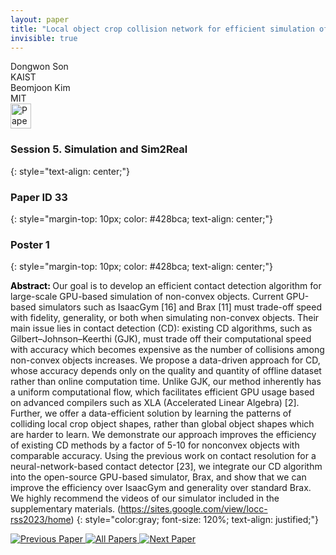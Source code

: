 ```yaml
---
layout: paper
title: "Local object crop collision network for efficient simulation of non-convex objects in GPU-based simulators"
invisible: true
---
```

<div class="paper-authors">
<div class="paper-author-box">
    <div class="paper-author-name">Dongwon Son</div>
    <div class="paper-author-uni">KAIST</div>
</div>
<div class="paper-author-box">
    <div class="paper-author-name">Beomjoon Kim</div>
    <div class="paper-author-uni">MIT</div>
</div>

</div><div class="paper-pdf">
<div> <a href="http://www.roboticsproceedings.org/rss19/p033.pdf"><img src="{{ site.baseurl }}/images/paper_link.png" alt="Paper Website" width = "33"  height = "40"/></a> </div>
</div>

### Session 5. Simulation and Sim2Real
{: style="text-align: center;"}

### Paper ID 33
{: style="margin-top: 10px; color: #428bca; text-align: center;"}

### Poster 1
{: style="margin-top: 10px; color: #428bca; text-align: center;"}

<b style="color: black;">Abstract: </b>Our goal is to develop an efficient contact detection algorithm for large-scale GPU-based simulation of non-convex objects. Current GPU-based simulators such as IsaacGym [16] and Brax [11] must trade-off speed with fidelity, generality, or both when simulating non-convex objects. Their main issue lies in contact detection (CD): existing CD algorithms, such as Gilbert–Johnson–Keerthi (GJK), must trade off their computational speed with accuracy which becomes expensive as the number of collisions among non-convex objects increases. We propose a data-driven approach for CD, whose accuracy depends only on the quality and quantity of offline dataset rather than online computation time. Unlike GJK, our method inherently has a uniform computational flow, which facilitates efficient GPU usage based on advanced compilers such as XLA (Accelerated Linear Algebra) [2]. Further, we offer a data-efficient solution by learning the patterns of colliding local crop object shapes, rather than global object shapes which are harder to learn. We demonstrate our approach improves the efficiency of existing CD methods by a factor of 5-10 for nonconvex objects with comparable accuracy. Using the previous work on contact resolution for a neural-network-based contact detector [23], we integrate our CD algorithm into the open-source GPU-based simulator, Brax, and show that we can improve the efficiency over IsaacGym and generality over standard Brax. We highly recommend the videos of our simulator included in the supplementary materials. (https://sites.google.com/view/locc-rss2023/home)
{: style="color:gray; font-size: 120%; text-align: justified;"}


<div class="paper-menu">
<a href="{{ site.baseurl }}/program/papers/032/"> <img src="{{ site.baseurl }}/images/previous_paper_icon.png" alt="Previous Paper" title="Previous Paper"/> </a>
<a href="{{ site.baseurl }}/program/papers"><img src="{{ site.baseurl }}/images/overview_icon.png" alt="All Papers" title="All Papers"/> </a>
<a href="{{ site.baseurl }}/program/papers/034/"> <img src="{{ site.baseurl }}/images/next_paper_icon.png" alt="Next Paper" title="Next Paper"/> </a>

</div>
